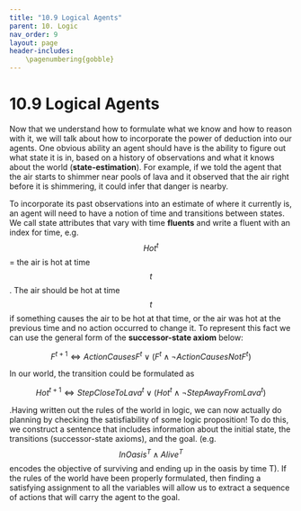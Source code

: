 ```yaml
---
title: "10.9 Logical Agents"
parent: 10. Logic
nav_order: 9
layout: page
header-includes:
    \pagenumbering{gobble}
---
```


# 10.9 Logical Agents

Now that we understand how to formulate what we know and how to reason with it, we will talk about how to incorporate the power of deduction into our agents. One obvious ability an agent should have is the ability to figure out what state it is in, based on a history of observations and what it knows about the world (**state-estimation**). For example, if we told the agent that the air starts to shimmer near pools of lava and it observed that the air right before it is shimmering, it could infer that danger is nearby.

To incorporate its past observations into an estimate of where it currently is, an agent will need to have a notion of time and transitions between states. We call state attributes that vary with time **fluents** and write a fluent with an index for time, e.g. $$Hot^t$$ = the air is hot at time $$t$$. The air should be hot at time $$t$$ if something causes the air to be hot at that time, or the air was hot at the previous time and no action occurred to change it. To represent this fact we can use the general form of the **successor-state axiom** below:

$$F^{t+1} \Leftrightarrow ActionCausesF^t \vee (F^t \wedge \neg ActionCausesNotF^t)$$

In our world, the transition could be formulated as 

$$Hot^{t+1} \Leftrightarrow StepCloseToLava^t \vee (Hot^t \wedge \neg StepAwayFromLava^t)$$

.Having written out the rules of the world in logic, we can now actually do planning by checking the satisfiability of some logic proposition! To do this, we construct a sentence that includes information about the initial state, the transitions (successor-state axioms), and the goal. (e.g. $$InOasis^T \wedge Alive^T$$ encodes the objective of surviving and ending up in the oasis by time T). If the rules of the world have been properly formulated, then finding a satisfying assignment to all the variables will allow us to extract a sequence of actions that will carry the agent to the goal.
